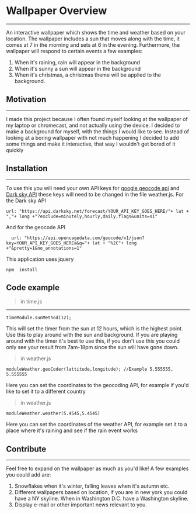 # Wallpaper Overview
___
An interactive wallpaper which shows the time and weather based on your location. The wallpaper includes a sun that moves along with the time, it comes at 7 in the morning and sets 
at 6 in the evening. Furthermore, the wallpaper will respond to certain events a few examples:
1. When it's raining, rain will appear in the background
2. When it's sunny a sun will appear in the background
3. When it's christmas, a christmas theme will be applied to the background.

## Motivation
___
I made this project because I often found myself looking at the wallpaper of my laptop or chromecast, and not actually using the device. I decided to make a background for myself, with 
the things I would like to see. Instead of looking at a boring wallpaper with not much happening I decided to add some things and make it interactive, that way I wouldn't get bored of it quickly



## Installation
___
To use this you will need your own API keys for [google geocode api](https://developers.google.com/maps/documentation/geocoding/intro) and [Dark sky API](https://darksky.net/dev) these keys
will need to be changed in the file weather.js. For the Dark sky API
```
url: "https://api.darksky.net/forecast/YOUR_API_KEY_GOES_HERE/"+ lat + ","+ long +"?exclude=minutely,hourly,daily,flags&units=si"

```
And for the geocode API
```
  url: "https://api.opencagedata.com/geocode/v1/json?key=YOUR_API_KEY_GOES_HEREa&q="+ lat + "%2C"+ long +"&pretty=1&no_annotations=1"
```
This application uses jquery
```
npm  install
```
## Code example 
>in time.js
___
```
timeModule.sunMethod(12);
```
This will set the timer from the sun at 12 hours, which is the highest point. Use this to play around with the sun and background. If you are playing around with the timer it's best 
to use this, if you don't use this you could only see your result from 7am-18pm since the sun will have gone down.
>in weather.js
```
moduleWeather.geoCoder(lattitude,longitude); //Example 5.555555, 5.555555
```
Here you can set the coordinates to the geocoding API, for example if you'd like to set it to a different country
>in weather.js
```
moduleWeather.weather(5.4545,5.4545)
```
Here you can set the coordinates of the weather API, for example set it to a place where it's raining and see if the rain event works
## Contribute
___
Feel free to expand on the wallpaper as much as you'd like! A few examples you could add are:
1. Snowflakes when it's winter, falling leaves when it's autumn etc.
2. Different wallpapers based on location, if you are in new york you could have a NY skyline. When in Washington D.C. have a Washington skyline.
3. Display e-mail or other important news relevant to you.
